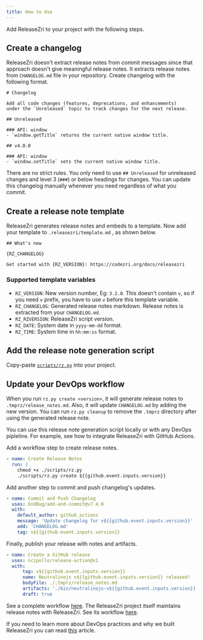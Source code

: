 ```yaml
---
title: How to Use
---
```


Add ReleaseZri to your project with the following steps.

## Create a changelog

ReleaseZri doesn't extract release notes from commit messages since that approach doesn't give meaningful
release notes. It extracts release notes from `CHANGELOG.md` file in your repository. Create changelog with
the following format.

```
# Changelog

Add all code changes (features, deprecations, and enhancements)
under the `Unreleased` topic to track changes for the next release.

## Unreleased

### API: window
- `window.getTitle` returns the current native window title.

## v4.0.0

### API: window
- `window.setTitle` sets the current native window title.
```

There are no strict rules. You only need to use `## Unreleased` for unreleased changes and
level 3 (`###`) or below headings for changes. You can update this changelog manually whenever you need regardless of
what you commit.

## Create a release note template

ReleaseZri generates release notes and embeds to a template. Now add your template to `.releasezri/template.md`
, as shown below.

```
## What's new

{RZ_CHANGELOG}

Get started with {RZ_VERSION}: https://codezri.org/docs/releasezri
```

### Supported template variables

- `RZ_VERSION`: New version number, Eg: `3.2.0`. This doesn't contain `v`, so if you need `v` prefix, you
have to use `v` before this template variable.
- `RZ_CHANGELOG`: Generated release notes markdown. Release notes is extracted from your `CHANGELOG.md`.
- `RZ_RZVERSION`: ReleaseZri script version.
- `RZ_DATE`: System date in `yyyy-mm-dd` format.
- `RZ_TIME`: System time in `hh:mm:ss` format.


## Add the release note generation script

Copy-paste [`scripts/rz.py`](https://github.com/codezri/releasezri/blob/main/scripts/rz.py) into your project.

## Update your DevOps workflow

When you run `rz.py create <version>`, it will generate release notes to `.tmprz/release_notes.md`. Also,
it will update `CHANGELOG.md` by adding the new version. You can run `rz.py cleanup` to remove
the `.tmprz` directory after using the generated release note.

You can use this release note generation script locally or with any DevOps pipleline. For example, see how to
integrate ReleaseZri with GitHub Actions.

Add a workflow step to create release notes.

```yaml
- name: Create Release Notes
  run: |
    chmod +x ./scripts/rz.py
    ./scripts/rz.py create ${{github.event.inputs.version}}
```

Add another step to commit and push changelog's updates.

```yaml
- name: Commit and Push Changelog
  uses: EndBug/add-and-commit@v7.4.0
  with:
    default_author: github_actions
    message: 'Update changelog for v${{github.event.inputs.version}}'
    add: 'CHANGELOG.md'
    tag: v${{github.event.inputs.version}}
```

Finally, publish your release with notes and artifacts.

```yaml
- name: Create a GitHub release
  uses: ncipollo/release-action@v1
  with:
      tag: v${{github.event.inputs.version}}
      name: Neutralinojs v${{github.event.inputs.version}} released!
      bodyFile: ./.tmprz/release_notes.md
      artifacts: './bin/neutralinojs-v${{github.event.inputs.version}}.zip'
      draft: true
```

See a complete workflow
[here](https://github.com/neutralinojs/neutralinojs/blob/main/.github/workflows/create_release.yml).
The ReleaseZri project itself maintains release notes with ReleaseZri.
See its workflow [here](https://github.com/codezri/releasezri/blob/main/.github/workflows/create-release.yml).

If you need to learn more about DevOps practices and why we built ReleaseZri you can read
[this](https://codezri.org/blog/how-we-save-our-time-with-devops) article.
